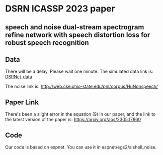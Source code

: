 # DSRN ICASSP 2023 paper
## speech and noise dual-stream spectrogram refine network with speech distortion loss for robust speech recognition
## Data
There will be a delay. Please wait one minute.
The simulated data link is: [DSRNet-data](https://tjueducn-my.sharepoint.com/:u:/g/personal/luhaoyu_831_tju_edu_cn/EUZwebz6WANDllOtd_9DI20Bg6Pr98aBA0C_Ni68yY9P-g?e=MChca1)

The noise link is: http://web.cse.ohio-state.edu/pnl/corpus/HuNonspeech/
## Paper Link
There's been a slight error in the equation (9) in our paper, and the link to the latest version of the paper is: https://arxiv.org/abs/2305.17860

## Code
Our code is based on espnet. You can use it in espnet/egs2/aishell_noise.
